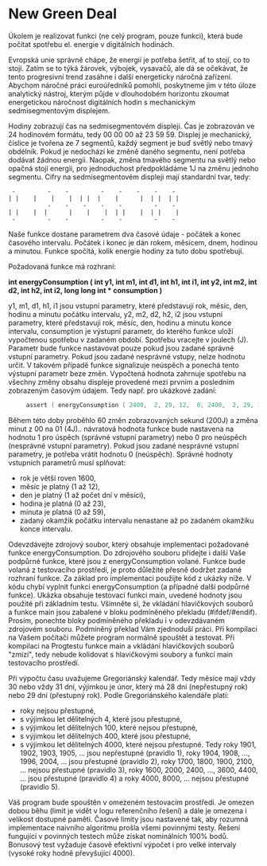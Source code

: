  # New Green Deal #

 Úkolem je realizovat funkci (ne celý program, pouze funkci), která bude počítat spotřebu el. energie v digitálních hodinách.

Evropská unie správně chápe, že energií je potřeba šetřit, ať to stojí, co to stojí. Zatím se to týká žárovek, výbojek, vysavačů, ale dá se očekávat, že tento progresivní trend zasáhne i další energeticky náročná zařízení. Abychom náročné práci euroúředníků pomohli, poskytneme jim v této úloze analytický nástroj, kterým půjde v dlouhodobém horizontu zkoumat energetickou náročnost digitálních hodin s mechanickým sedmisegmentovým displejem.

Hodiny zobrazují čas na sedmisegmentovém displeji. Čas je zobrazován ve 24 hodinovém formátu, tedy 00 00 00 až 23 59 59. Displej je mechanický, číslice je tvořena ze 7 segmentů, každý segment je buď světlý nebo tmavý obdélník. Pokud je nedochází ke změně daného segmentu, není potřeba dodávat žádnou energii. Naopak, změna tmavého segmentu na světlý nebo opačná stojí energii, pro jednoduchost předpokládáme 1J na změnu jednoho segmentu. Cifry na sedmisegmentovém displeji mají standardní tvar, tedy:

```
 -         -    -         -    -    -    -    -                                                                     
| |    |    |    |  | |  |    |      |  | |  | |                                                                       
           -    -    -    -    -         -    -                                                                     
| |    |  |      |    |    |  | |    |  | |    |                                                                       
 -         -    -         -    -         -    -  
```

Naše funkce dostane parametrem dva časové údaje - počátek a konec časového intervalu. Počátek i konec je dán rokem, měsícem, dnem, hodinou a minutou. Funkce spočítá, kolik energie hodiny za tuto dobu spotřebují.

Požadovaná funkce má rozhraní:

**int energyConsumption ( int y1, int m1, int d1, int h1, int i1,
                        int y2, int m2, int d2, int h2, int i2, 
                        long long int * consumption )**
                        
y1, m1, d1, h1, i1
jsou vstupní parametry, které představují rok, měsíc, den, hodinu a minutu počátku intervalu,
y2, m2, d2, h2, i2
jsou vstupní parametry, které představují rok, měsíc, den, hodinu a minutu konce intervalu,
consumption
je výstupní parametr, do kterého funkce uloží vypočtenou spotřebu v zadaném období. Spotřebu vracejte v joulech (J). Parametr bude funkce nastavovat pouze pokud jsou zadané správné vstupní parametry. Pokud jsou zadané nesprávné vstupy, nelze hodnotu určit. V takovém případě funkce signalizuje neúspěch a ponechá tento výstupní parametr beze změn. Vypočtená hodnota zahrnuje spotřebu na všechny změny obsahu displeje provedené mezi prvním a posledním zobrazeným časovým údajem. Tedy např. pro ukázkové zadání:

```c
     assert ( energyConsumption ( 2400,  2, 29, 12,  0, 2400,  2, 29, 12,  1, &consumption ) == 1 && consumption == 204LL );
``` 

Během této doby proběhlo 60 změn zobrazovaných sekund (200J) a změna minut z 00 na 01 (4J)..
návratová hodnota funkce
bude nastavena na hodnotu 1 pro úspěch (správné vstupní parametry) nebo 0 pro neúspěch (nesprávné vstupní parametry).
Pokud jsou zadané nesprávné vstupní parametry, je potřeba vrátit hodnotu 0 (neúspěch). Správné hodnoty vstupních parametrů musí splňovat:

- rok je větší roven 1600,
- měsíc je platný (1 až 12),
- den je platný (1 až počet dní v měsíci),
- hodina je platná (0 až 23),
- minuta je platná (0 až 59),
- zadaný okamžik počátku intervalu nenastane až po zadaném okamžiku konce intervalu.


Odevzdávejte zdrojový soubor, který obsahuje implementaci požadované funkce energyConsumption. Do zdrojového souboru přidejte i další Vaše podpůrné funkce, které jsou z energyConsumption volané. Funkce bude volaná z testovacího prostředí, je proto důležité přesně dodržet zadané rozhraní funkce. Za základ pro implementaci použijte kód z ukázky níže. V kódu chybí vyplnit funkci energyConsumption (a případné další podpůrné funkce). Ukázka obsahuje testovací funkci main, uvedené hodnoty jsou použité při základním testu. Všimněte si, že vkládání hlavičkových souborů a funkce main jsou zabalené v bloku podmíněného překladu (#ifdef/#endif). Prosím, ponechte bloky podmíněného překladu i v odevzdávaném zdrojovém souboru. Podmíněný překlad Vám zjednoduší práci. Při kompilaci na Vašem počítači můžete program normálně spouštět a testovat. Při kompilaci na Progtestu funkce main a vkládání hlavičkových souborů "zmizí", tedy nebude kolidovat s hlavičkovými soubory a funkcí main testovacího prostředí.

Při výpočtu času uvažujeme Gregoriánský kalendář. Tedy měsíce mají vždy 30 nebo vždy 31 dní, výjimkou je únor, který má 28 dní (nepřestupný rok) nebo 29 dní (přestupný rok). Podle Gregoriánského kalendáře platí:

- roky nejsou přestupné,
- s výjimkou let dělitelných 4, které jsou přestupné,
- s výjimkou let dělitelných 100, které nejsou přestupné,
- s výjimkou let dělitelných 400, které jsou přestupné,
- s výjimkou let dělitelných 4000, které nejsou přestupné.
Tedy roky 1901, 1902, 1903, 1905, ... jsou nepřestupné (pravidlo 1), roky 1904, 1908, ..., 1996, 2004, ... jsou přestupné (pravidlo 2), roky 1700, 1800, 1900, 2100, ... nejsou přestupné (pravidlo 3), roky 1600, 2000, 2400, ..., 3600, 4400, ... jsou přestupné (pravidlo 4) a roky 4000, 8000, ... nejsou přestupné (pravidlo 5).

Váš program bude spouštěn v omezeném testovacím prostředí. Je omezen dobou běhu (limit je vidět v logu referenčního řešení) a dále je omezena i velikost dostupné paměti. Časové limity jsou nastavené tak, aby rozumná implementace naivního algoritmu prošla všemi povinnými testy. Řešení fungující v povinných testech může získat nominálních 100% bodů. Bonusový test vyžaduje časově efektivní výpočet i pro velké intervaly (vysoké roky hodně převyšující 4000).